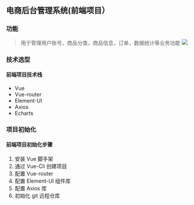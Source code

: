 ## 电商后台管理系统(前端项目）

### 功能

> 用于管理用户账号，商品分类，商品信息，订单，数据统计等业务功能
> ![](D:\manage\src\assets\images\mall_desc01.png)

### 技术选型

#### 前端项目技术栈

- Vue
- Vue-router
- Element-UI
- Axios
- Echarts

### 项目初始化

#### 前端项目初始化步骤

1. 安装 Vue 脚手架
2. 通过 Vue-Cli 创建项目
3. 配置 Vue-router
4. 配置 Element-UI 组件库
5. 配置 Axios 库
6. 初始化 git 远程仓库
